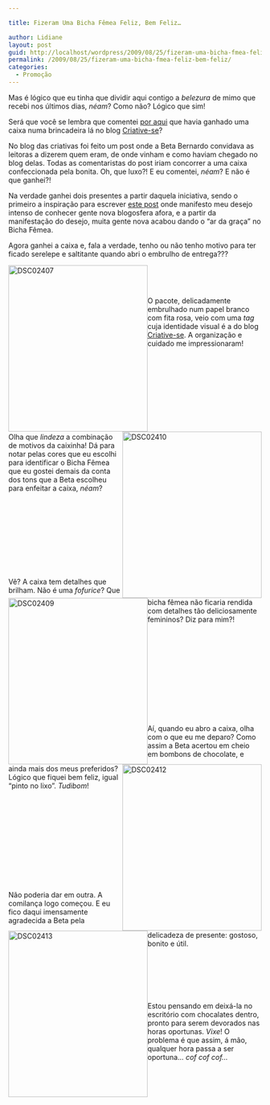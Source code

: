```yaml
---

title: Fizeram Uma Bicha Fêmea Feliz, Bem Feliz…

author: Lidiane
layout: post
guid: http://localhost/wordpress/2009/08/25/fizeram-uma-bicha-fmea-feliz-bem-feliz/
permalink: /2009/08/25/fizeram-uma-bicha-fmea-feliz-bem-feliz/
categories:
  - Promoção
---
```

Mas é lógico que eu tinha que dividir aqui contigo a _belezura_ de mimo que recebi nos últimos dias, _néam_? Como não? Lógico que sim!

Será que você se lembra que comentei [por aqui](http://www.trololodemulher.com.br/2009/05/29/se-eu-contar-ningum-acredita-mas-verdade/) que havia ganhado uma caixa numa brincadeira lá no blog <a href="http://www.criativesse.blogspot.com/" target="_blank">Criative-se</a>? 

No blog das criativas foi feito um post onde a Beta Bernardo convidava as leitoras a dizerem quem eram, de onde vinham e como haviam chegado no blog delas. Todas as comentaristas do post iriam concorrer a uma caixa confeccionada pela bonita. Oh, que luxo?! E eu comentei, _néam_? E não é que ganhei?!

Na verdade ganhei dois presentes a partir daquela iniciativa, sendo o primeiro a inspiração para escrever [este post](http://www.trololodemulher.com.br/2009/05/19/neste-post-voc-comenta-o/) onde manifesto meu desejo intenso de conhecer gente nova blogosfera afora, e a partir da manifestação do desejo, muita gente nova acabou dando o “ar da graça” no Bicha Fêmea. 

Agora ganhei a caixa e, fala a verdade, tenho ou não tenho motivo para ter ficado serelepe e saltitante quando abri o embrulho de entrega???

[<img title="DSC02407" style="display:inline;margin-left:0;margin-right:0;border-width:0;" height="331" alt="DSC02407" src="http://www.trololodemulher.com.br/blog/wp-content/uploads/2009/08/dsc02407_thumb.jpg" width="277" align="left" border="0" />](http://www.trololodemulher.com.br/blog/wp-content/uploads/2009/08/dsc02407.jpg) 

&#160;

&#160;

O pacote, delicadamente embrulhado num papel branco com fita rosa, veio com uma _tag_ cuja identidade visual é a do blog <a href="http://www.criativesse.blogspot.com/" target="_blank">Criative-se</a>. A organização e cuidado me impressionaram!

&#160;

&#160;

&#160;

[<img title="DSC02410" style="display:inline;margin-left:0;margin-right:0;border-width:0;" height="331" alt="DSC02410" src="http://www.trololodemulher.com.br/blog/wp-content/uploads/2009/08/dsc02410_thumb.jpg" width="277" align="right" border="0" />](http://www.trololodemulher.com.br/blog/wp-content/uploads/2009/08/dsc02410.jpg) </p> </p> 

&#160;

&#160;

Olha que _lindeza_ a combinação de motivos da caixinha! Dá para notar pelas cores que eu escolhi para identificar o Bicha Fêmea que eu gostei demais da conta dos tons que a Beta escolheu para enfeitar a caixa, _néam_?

&#160;

&#160;

&#160;

[<img title="DSC02409" style="display:inline;margin-left:0;margin-right:0;border-width:0;" height="331" alt="DSC02409" src="http://www.trololodemulher.com.br/blog/wp-content/uploads/2009/08/dsc02409_thumb.jpg" width="277" align="left" border="0" />](http://www.trololodemulher.com.br/blog/wp-content/uploads/2009/08/dsc02409.jpg) 

&#160;

&#160;

Vê? A caixa tem detalhes que brilham. Não é uma _fofurice_? Que bicha fêmea não ficaria rendida com detalhes tão deliciosamente femininos? Diz para mim?!

&#160;

&#160;

&#160;

&#160;

[<img title="DSC02412" style="display:inline;margin-left:0;margin-right:0;border-width:0;" height="331" alt="DSC02412" src="http://www.trololodemulher.com.br/blog/wp-content/uploads/2009/08/dsc02412_thumb.jpg" width="277" align="right" border="0" />](http://www.trololodemulher.com.br/blog/wp-content/uploads/2009/08/dsc02412.jpg) 

&#160;

&#160;

Aí, quando eu abro a caixa, olha com o que eu me deparo? Como assim a Beta acertou em cheio em bombons de chocolate, e ainda mais dos meus preferidos? Lógico que fiquei bem feliz, igual “pinto no lixo”. _Tudibom_!

&#160;

&#160;

&#160;

[<img title="DSC02413" style="display:inline;margin-left:0;margin-right:0;border-width:0;" height="331" alt="DSC02413" src="http://www.trololodemulher.com.br/blog/wp-content/uploads/2009/08/dsc02413_thumb.jpg" width="277" align="left" border="0" />](http://www.trololodemulher.com.br/blog/wp-content/uploads/2009/08/dsc02413.jpg) 

&#160;

&#160;

&#160;

Não poderia dar em outra. A comilança logo começou. E eu fico daqui imensamente agradecida a Beta pela delicadeza de presente: gostoso, bonito e útil. 

&#160;

&#160;

&#160;

Estou pensando em deixá-la no escritório com chocalates dentro, pronto para serem devorados nas horas oportunas. _Vixe_! O problema é que assim, á mão, qualquer hora passa a ser oportuna… _cof cof cof…_